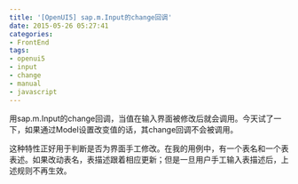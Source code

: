 ```yaml
---
title: '[OpenUI5] sap.m.Input的change回调'
date: 2015-05-26 05:27:41
categories: 
- FrontEnd
tags: 
- openui5
- input
- change
- manual
- javascript
---
```

用sap.m.Input的change回调，当值在输入界面被修改后就会调用。今天试了一下，如果通过Model设置改变值的话，其change回调不会被调用。

这种特性正好用于判断是否为界面手工修改。在我的用例中，有一个表名和一个表表述。如果改动表名，表描述跟着相应更新；但是一旦用户手工输入表描述后，上述规则不再生效。
